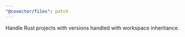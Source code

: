 ```yaml
---
"@covector/files": patch
---
```


Handle Rust projects with versions handled with workspace inheritance.
